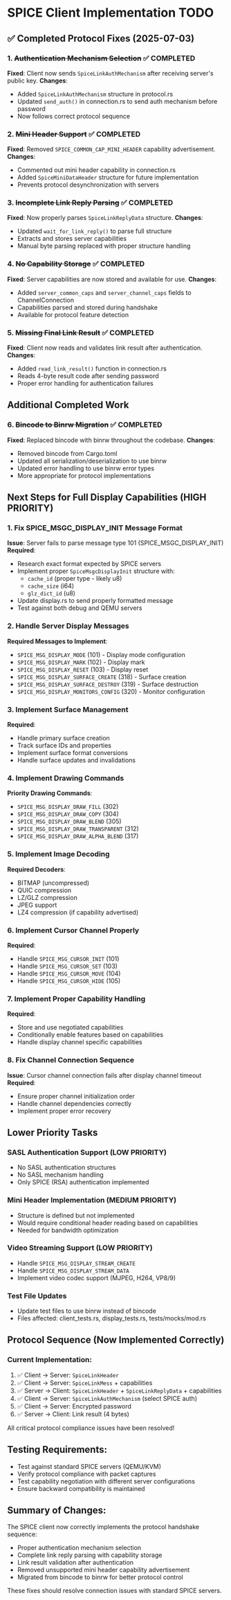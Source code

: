 # SPICE Client Implementation TODO

## ✅ Completed Protocol Fixes (2025-07-03)

### 1. ~~Authentication Mechanism Selection~~ ✅ COMPLETED
**Fixed**: Client now sends `SpiceLinkAuthMechanism` after receiving server's public key.
**Changes**:
- Added `SpiceLinkAuthMechanism` structure in protocol.rs
- Updated `send_auth()` in connection.rs to send auth mechanism before password
- Now follows correct protocol sequence

### 2. ~~Mini Header Support~~ ✅ COMPLETED
**Fixed**: Removed `SPICE_COMMON_CAP_MINI_HEADER` capability advertisement.
**Changes**:
- Commented out mini header capability in connection.rs
- Added `SpiceMiniDataHeader` structure for future implementation
- Prevents protocol desynchronization with servers

### 3. ~~Incomplete Link Reply Parsing~~ ✅ COMPLETED
**Fixed**: Now properly parses `SpiceLinkReplyData` structure.
**Changes**:
- Updated `wait_for_link_reply()` to parse full structure
- Extracts and stores server capabilities
- Manual byte parsing replaced with proper structure handling

### 4. ~~No Capability Storage~~ ✅ COMPLETED
**Fixed**: Server capabilities are now stored and available for use.
**Changes**:
- Added `server_common_caps` and `server_channel_caps` fields to ChannelConnection
- Capabilities parsed and stored during handshake
- Available for protocol feature detection

### 5. ~~Missing Final Link Result~~ ✅ COMPLETED
**Fixed**: Client now reads and validates link result after authentication.
**Changes**:
- Added `read_link_result()` function in connection.rs
- Reads 4-byte result code after sending password
- Proper error handling for authentication failures

## Additional Completed Work

### 6. ~~Bincode to Binrw Migration~~ ✅ COMPLETED
**Fixed**: Replaced bincode with binrw throughout the codebase.
**Changes**:
- Removed bincode from Cargo.toml
- Updated all serialization/deserialization to use binrw
- Updated error handling to use binrw error types
- More appropriate for protocol implementations

## Next Steps for Full Display Capabilities (HIGH PRIORITY)

### 1. Fix SPICE_MSGC_DISPLAY_INIT Message Format
**Issue**: Server fails to parse message type 101 (SPICE_MSGC_DISPLAY_INIT)
**Required**:
- Research exact format expected by SPICE servers
- Implement proper `SpiceMsgcDisplayInit` structure with:
  - `cache_id` (proper type - likely u8)
  - `cache_size` (i64)
  - `glz_dict_id` (u8)
- Update display.rs to send properly formatted message
- Test against both debug and QEMU servers

### 2. Handle Server Display Messages
**Required Messages to Implement**:
- `SPICE_MSG_DISPLAY_MODE` (101) - Display mode configuration
- `SPICE_MSG_DISPLAY_MARK` (102) - Display mark
- `SPICE_MSG_DISPLAY_RESET` (103) - Display reset
- `SPICE_MSG_DISPLAY_SURFACE_CREATE` (318) - Surface creation
- `SPICE_MSG_DISPLAY_SURFACE_DESTROY` (319) - Surface destruction
- `SPICE_MSG_DISPLAY_MONITORS_CONFIG` (320) - Monitor configuration

### 3. Implement Surface Management
**Required**:
- Handle primary surface creation
- Track surface IDs and properties
- Implement surface format conversions
- Handle surface updates and invalidations

### 4. Implement Drawing Commands
**Priority Drawing Commands**:
- `SPICE_MSG_DISPLAY_DRAW_FILL` (302)
- `SPICE_MSG_DISPLAY_DRAW_COPY` (304)
- `SPICE_MSG_DISPLAY_DRAW_BLEND` (305)
- `SPICE_MSG_DISPLAY_DRAW_TRANSPARENT` (312)
- `SPICE_MSG_DISPLAY_DRAW_ALPHA_BLEND` (317)

### 5. Implement Image Decoding
**Required Decoders**:
- BITMAP (uncompressed)
- QUIC compression
- LZ/GLZ compression
- JPEG support
- LZ4 compression (if capability advertised)

### 6. Implement Cursor Channel Properly
**Required**:
- Handle `SPICE_MSG_CURSOR_INIT` (101)
- Handle `SPICE_MSG_CURSOR_SET` (103)
- Handle `SPICE_MSG_CURSOR_MOVE` (104)
- Handle `SPICE_MSG_CURSOR_HIDE` (105)

### 7. Implement Proper Capability Handling
**Required**:
- Store and use negotiated capabilities
- Conditionally enable features based on capabilities
- Handle display channel specific capabilities

### 8. Fix Channel Connection Sequence
**Issue**: Cursor channel connection fails after display channel timeout
**Required**:
- Ensure proper channel initialization order
- Handle channel dependencies correctly
- Implement proper error recovery

## Lower Priority Tasks

### SASL Authentication Support (LOW PRIORITY)
- No SASL authentication structures
- No SASL mechanism handling
- Only SPICE (RSA) authentication implemented

### Mini Header Implementation (MEDIUM PRIORITY)
- Structure is defined but not implemented
- Would require conditional header reading based on capabilities
- Needed for bandwidth optimization

### Video Streaming Support (LOW PRIORITY)
- Handle `SPICE_MSG_DISPLAY_STREAM_CREATE`
- Handle `SPICE_MSG_DISPLAY_STREAM_DATA`
- Implement video codec support (MJPEG, H264, VP8/9)

### Test File Updates
- Update test files to use binrw instead of bincode
- Files affected: client_tests.rs, display_tests.rs, tests/mocks/mod.rs

## Protocol Sequence (Now Implemented Correctly)

### Current Implementation:
1. ✅ Client → Server: `SpiceLinkHeader`
2. ✅ Client → Server: `SpiceLinkMess` + capabilities
3. ✅ Server → Client: `SpiceLinkHeader` + `SpiceLinkReplyData` + capabilities
4. ✅ Client → Server: `SpiceLinkAuthMechanism` (select SPICE auth)
5. ✅ Client → Server: Encrypted password
6. ✅ Server → Client: Link result (4 bytes)

All critical protocol compliance issues have been resolved!

## Testing Requirements:

- Test against standard SPICE servers (QEMU/KVM)
- Verify protocol compliance with packet captures
- Test capability negotiation with different server configurations
- Ensure backward compatibility is maintained

## Summary of Changes:

The SPICE client now correctly implements the protocol handshake sequence:
- Proper authentication mechanism selection
- Complete link reply parsing with capability storage
- Link result validation after authentication
- Removed unsupported mini header capability advertisement
- Migrated from bincode to binrw for better protocol control

These fixes should resolve connection issues with standard SPICE servers.